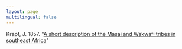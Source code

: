```yaml
---
layout: page
multilingual: false
---
```


Krapf, J. 1857. "[A short description of the Masai and Wakwafi tribes in southeast Africa](/2021/09/30/krapf-1857/)"